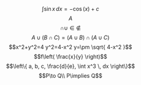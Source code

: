 $$\int \sin x \, dx = -\cos(x) + c $$
$$A$$
$$\cap \cup \in \not\in$$
$$A\cup(B\cap C) = (A\cup B)\cap(A\cup C)$$
$$x^2+y^2=4
y^2=4-x^2
y=\pm \sqrt{ 4-x^2 }$$
$$f\left( \frac{x}{y} \right)$$
$$\left\{ a, b, c, \frac{d}{e}, \int x^3 \, dx  \right\}$$
$$P\to Q\\
P\implies Q$$